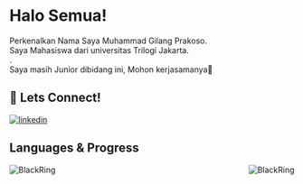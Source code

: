 
# Halo Semua!

Perkenalkan Nama Saya Muhammad Gilang Prakoso.\
Saya Mahasiswa dari universitas Trilogi Jakarta.\
.\
Saya masih Junior dibidang ini, Mohon kerjasamanya👋


## 🔗 Lets Connect!
[![linkedin](https://img.shields.io/badge/linkedin-0A66C2?style=for-the-badge&logo=linkedin&logoColor=white)](https://www.linkedin.com/in/gilangprakoso/)

## Languages & Progress

<p><img align="left" src="https://github-readme-stats.vercel.app/api/top-langs?username=BlackRing8&show_icons=true&locale=en&layout=compact" alt="BlackRing" /></p>

<p><img align="right" src="https://github-readme-streak-stats.herokuapp.com/?user=BlackRing8&" alt="BlackRing" /></p>
